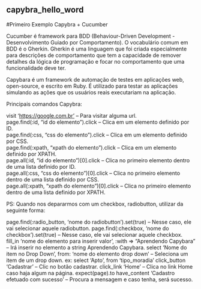 ## capybra_hello_word
#Primeiro Exemplo Capybra + Cucumber

Cucumber é  framework  para BDD (Behaviour-Driven Development - Desenvolvimento Guiado por Comportamento).
O vocabulário comum em BDD é o Gherkin. 
Gherkin é uma linguagem que foi criada especialmente para descrições de comportamento que 
tem a capacidade de remover detalhes da lógica de programação e focar no comportamento que uma funcionalidade deve ter.

Capybara é um framework de automação de testes em aplicações web, open-source, e escrito em Ruby. 
É utilizado para testar as aplicações simulando as ações que os usuários reais executariam na aplicação. 

Principais comandos Capybra:<br />

visit ‘https://google.com.br’ – Para visitar alguma url.<br />
page.find(:id, “id do elemento”).click – Clica em um elemento definido por ID.<br />
page.find(:css, “css do elemento”).click – Clica em um elemento definido por CSS.<br />
page.find(:xpath, “xpath do elemento”).click – Clica em um elemento definido por XPATH.<br />
page.all(:id, “id do elemento”)[0].click – Clica no primeiro elemento dentro de uma lista definido por ID.<br />
page.all(:css, “css do elemento”)[0].click – Clica no primeiro elemento dentro de uma lista definido por CSS.<br />
page.all(:xpath, “xpath do elemento”)[0].click – Clica no primeiro elemento dentro de uma lista definido por XPATH.<br />

PS: Quando nos depararmos com um checkbox, radiobutton, utilizar da seguinte forma:

page.find(:radio_button, ‘nome do radiobutton’).set(true) – Nesse caso, ele vai selecionar aquele radiobutton.
page.find(:checkbox, ‘nome do checkbox’).set(true) – Nesse caso, ele vai selecionar aquele checkbox.
fill_in ‘nome do elemento para inserir valor’, :with => “Aprendendo Capybara” – Irá inserir no elemento a string Aprendendo Capybara.
select ‘Nome do item no Drop Down’, from: ‘nome do elemento drop down’ – Seleciona um item de um drop down.
ex: select ‘Apto’, from ‘tipo_moradia’
click_button ‘Cadastrar’ – Clic no botão cadastrar.
click_link ‘Home’ – Clica no link Home caso haja algum na página.
expect(page).to have_content ‘Cadastro efetuado com sucesso’ – Procura a mensagem e caso tenha, será sucesso.
